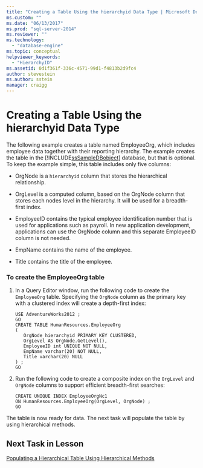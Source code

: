 ```yaml
---
title: "Creating a Table Using the hierarchyid Data Type | Microsoft Docs"
ms.custom: ""
ms.date: "06/13/2017"
ms.prod: "sql-server-2014"
ms.reviewer: ""
ms.technology: 
  - "database-engine"
ms.topic: conceptual
helpviewer_keywords: 
  - "HierarchyID"
ms.assetid: 0d1f361f-336c-4571-99d1-f4813b2d9fc4
author: stevestein
ms.author: sstein
manager: craigg
---
```

# Creating a Table Using the hierarchyid Data Type
  The following example creates a table named EmployeeOrg, which includes employee data together with their reporting hierarchy. The example creates the table in the [!INCLUDE[ssSampleDBobject](../../includes/sssampledbobject-md.md)] database, but that is optional. To keep the example simple, this table includes only five columns:  
  
-   OrgNode is a `hierarchyid` column that stores the hierarchical relationship.  
  
-   OrgLevel is a computed column, based on the OrgNode column that stores each nodes level in the hierarchy. It will be used for a breadth-first index.  
  
-   EmployeeID contains the typical employee identification number that is used for applications such as payroll. In new application development, applications can use the OrgNode column and this separate EmployeeID column is not needed.  
  
-   EmpName contains the name of the employee.  
  
-   Title contains the title of the employee.  
  
### To create the EmployeeOrg table  
  
1.  In a Query Editor window, run the following code to create the `EmployeeOrg` table. Specifying the `OrgNode` column as the primary key with a clustered index will create a depth-first index:  
  
    ```  
    USE AdventureWorks2012 ;  
    GO  
    CREATE TABLE HumanResources.EmployeeOrg  
    (  
       OrgNode hierarchyid PRIMARY KEY CLUSTERED,  
       OrgLevel AS OrgNode.GetLevel(),  
       EmployeeID int UNIQUE NOT NULL,  
       EmpName varchar(20) NOT NULL,  
       Title varchar(20) NULL  
    ) ;  
    GO  
    ```  
  
2.  Run the following code to create a composite index on the `OrgLevel` and `OrgNode` columns to support efficient breadth-first searches:  
  
    ```  
    CREATE UNIQUE INDEX EmployeeOrgNc1   
    ON HumanResources.EmployeeOrg(OrgLevel, OrgNode) ;  
    GO  
    ```  
  
 The table is now ready for data. The next task will populate the table by using hierarchical methods.  
  
## Next Task in Lesson  
 [Populating a Hierarchical Table Using Hierarchical Methods](lesson-2-2-populating-a-hierarchical-table-using-hierarchical-methods.md)  
  
  
